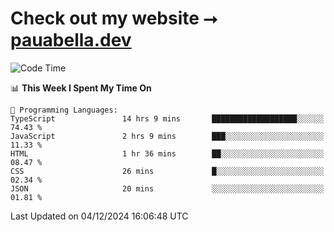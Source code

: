 # Check out my website ⭢ [pauabella.dev](https://pauabella.dev)

<!--START_SECTION:waka-->
![Code Time](http://img.shields.io/badge/Code%20Time-3%2C947%20hrs%202%20mins-blue)

📊 **This Week I Spent My Time On** 

```text
💬 Programming Languages: 
TypeScript               14 hrs 9 mins       ███████████████████░░░░░░   74.43 % 
JavaScript               2 hrs 9 mins        ███░░░░░░░░░░░░░░░░░░░░░░   11.33 % 
HTML                     1 hr 36 mins        ██░░░░░░░░░░░░░░░░░░░░░░░   08.47 % 
CSS                      26 mins             █░░░░░░░░░░░░░░░░░░░░░░░░   02.34 % 
JSON                     20 mins             ░░░░░░░░░░░░░░░░░░░░░░░░░   01.81 % 
```


 Last Updated on 04/12/2024 16:06:48 UTC
<!--END_SECTION:waka-->
